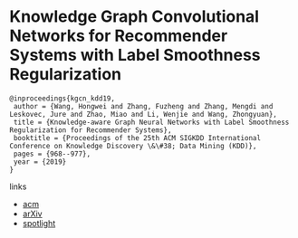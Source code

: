 # Knowledge Graph Convolutional Networks for Recommender Systems with Label Smoothness Regularization

```
@inproceedings{kgcn_kdd19,
 author = {Wang, Hongwei and Zhang, Fuzheng and Zhang, Mengdi and Leskovec, Jure and Zhao, Miao and Li, Wenjie and Wang, Zhongyuan},
 title = {Knowledge-aware Graph Neural Networks with Label Smoothness Regularization for Recommender Systems},
 booktitle = {Proceedings of the 25th ACM SIGKDD International Conference on Knowledge Discovery \&\#38; Data Mining (KDD)},
 pages = {968--977},
 year = {2019}
}
```

links
- [acm](https://dl.acm.org/citation.cfm?id=3330836)
- [arXiv](https://arxiv.org/abs/1905.04413)
- [spotlight](https://www.youtube.com/watch?v=AD-IKA8Qmz4)
